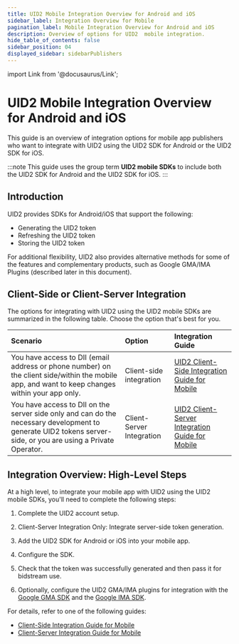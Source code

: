 ```yaml
---
title: UID2 Mobile Integration Overview for Android and iOS
sidebar_label: Integration Overview for Mobile
pagination_label: Mobile Integration Overview for Android and iOS
description: Overview of options for UID2  mobile integration.
hide_table_of_contents: false
sidebar_position: 04
displayed_sidebar: sidebarPublishers
---
```


import Link from '@docusaurus/Link';

# UID2 Mobile Integration Overview for Android and iOS

This guide is an overview of integration options for mobile app publishers who want to integrate with UID2 using the UID2 SDK for Android or the UID2 SDK for iOS.

:::note
This guide uses the group term **UID2 mobile SDKs** to include both the UID2 SDK for Android and the UID2 SDK for iOS.
:::

<!-- It includes the following sections:

- [Introduction](#introduction)
- [Client-Side or Client-Server Integration ](#client-side-or-client-server-integration)
- [Integration Overview: High-Level Steps](#integration-overview-high-level-steps) -->

## Introduction 

UID2 provides SDKs for Android/iOS that support the following:

- Generating the UID2 token
- Refreshing the UID2 token
- Storing the UID2 token

For additional flexibility, UID2 also provides alternative methods for some of the features and complementary products, such as Google GMA/IMA Plugins (described later in this document).

## Client-Side or Client-Server Integration

The options for integrating with UID2 using the UID2 mobile SDKs are summarized in the following table. Choose the option that's best for you.

| Scenario | Option | Integration Guide |
| :--- | :--- | :--- |
| You have access to <Link href="../ref-info/glossary-uid#gl-dii">DII</Link> (email address or phone number) on the client side/within the mobile app, and want to keep changes within your app only. | Client-side integration | [UID2 Client-Side Integration Guide for Mobile](integration-mobile-client-side.md) |
| You have access to DII on the server side only and can do the necessary development to generate UID2 tokens server-side, or you are using a <Link href="../ref-info/glossary-uid#gl-private-operator">Private Operator</Link>. | Client-Server Integration | [UID2 Client-Server Integration Guide for Mobile](integration-mobile-client-server.md) |

## Integration Overview: High-Level Steps

At a high level, to integrate your mobile app with UID2 using the UID2 mobile SDKs, you'll need to complete the following steps:

1. Complete the UID2 account setup.

1. Client-Server Integration Only: Integrate server-side token generation.

1. Add the UID2 SDK for Android or iOS into your mobile app.

1. Configure the SDK.

1. Check that the token was successfully generated and then pass it for bidstream use.

1. Optionally, configure the UID2 GMA/IMA plugins for integration with the [Google GMA SDK](https://developers.google.com/ad-manager/mobile-ads-sdk) and the [Google IMA SDK](https://developers.google.com/interactive-media-ads/).

For details, refer to one of the following guides:

- [Client-Side Integration Guide for Mobile](integration-mobile-client-side.md)
- [Client-Server Integration Guide for Mobile](integration-mobile-client-server.md)
